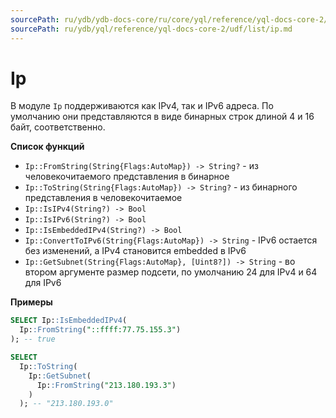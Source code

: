 ```yaml
---
sourcePath: ru/ydb/ydb-docs-core/ru/core/yql/reference/yql-docs-core-2/udf/list/ip.md
sourcePath: ru/ydb/yql/reference/yql-docs-core-2/udf/list/ip.md
---
```

# Ip
В модуле `Ip` поддерживаются как IPv4, так и IPv6 адреса. По умолчанию они представляются в виде бинарных строк длиной 4 и 16 байт, соответственно.

**Список функций**

* ```Ip::FromString(String{Flags:AutoMap}) -> String?``` - из человекочитаемого представления в бинарное
* ```Ip::ToString(String{Flags:AutoMap}) -> String?``` - из бинарного представления в человекочитаемое
* ```Ip::IsIPv4(String?) -> Bool```
* ```Ip::IsIPv6(String?) -> Bool```
* ```Ip::IsEmbeddedIPv4(String?) -> Bool```
* ```Ip::ConvertToIPv6(String{Flags:AutoMap}) -> String``` - IPv6 остается без изменений, а IPv4 становится embedded в IPv6
* ```Ip::GetSubnet(String{Flags:AutoMap}, [Uint8?]) -> String``` - во втором аргументе размер подсети, по умолчанию 24 для IPv4 и 64 для IPv6

**Примеры**

```sql
SELECT Ip::IsEmbeddedIPv4(
  Ip::FromString("::ffff:77.75.155.3")
); -- true

SELECT
  Ip::ToString(
    Ip::GetSubnet(
      Ip::FromString("213.180.193.3")
    )
  ); -- "213.180.193.0"
```
